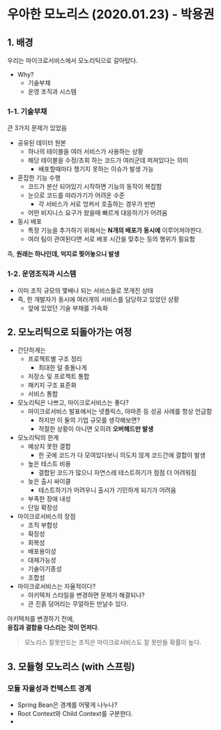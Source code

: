 # 우아한 모노리스 (2020.01.23) - 박용권

## 1. 배경

우리는 마이크로서비스에서 모노리틱으로 갈아탔다.

* Why?
  * 기술부채
  * 운영 조직과 시스템

### 1-1. 기술부채

큰 3가지 문제가 있었음

* 공유된 데이터 원본
  * 하나의 테이블을 여러 서비스가 사용하는 상황
  * 해당 테이블을 수정/조회 하는 코드가 여러군데 퍼져있다는 의미
    * 배포할때마다 챙기지 못하는 이슈가 발생 가능
* 혼잡한 기능 수행
  * 코드가 분산 되어있기 시작하면 기능의 동작이 복잡함
  * 눈으로 코드를 따라가기가 어려운 수준
    * 각 서비스가 서로 엉켜서 호출하는 경우가 빈번
  * 어떤 비지니스 요구가 왔을때 빠르게 대응하기가 어려움
* 동시 배포
  * 특정 기능을 추가하기 위해서는 **N개의 배포가 동시에** 이루어져야한다.
  * 여러 팀이 관여된다면 서로 배포 시간을 맞추는 등의 행위가 필요함

즉, **원래는 하나인데, 억지로 찢어놓으니 발생**

### 1-2. 운영조직과 시스템

* 이미 조직 규모의 몇배나 되는 서비스들로 쪼개진 상태
* 즉, 한 개발자가 동시에 여러개의 서비스를 담당하고 있었던 상황
  * 앞에 있었던 기술 부채를 가속화

## 2. 모노리틱으로 되돌아가는 여정

* 간단하게는
  * 프로젝트별 구조 정리
    * 최대한 덜 충돌나게
  * 저장소 및 프로젝트 통합
  * 패키지 구조 표준화
  * 서비스 통합
* 모노리틱은 나쁘고, 마이크로서비스는 좋다?
  * 마이크로서비스 발표에서는 넷플릭스, 아마존 등 성공 사례를 항상 언급함
    * 하지만 이 둘의 기업 규모를 생각해보면?
    * 적절한 상황이 아니면 오히려 **오버헤드만 발생**
* 모노리틱의 한계
  * 예상치 못한 결합
    * 한 곳에 코드가 다 모여있다보니 의도치 않게 코드간에 결합이 발생
  * 높은 테스트 비용
    * 결합된 코드가 많으니 자연스레 테스트하기가 점점 더 어려워짐
  * 늦은 출시 싸이클
    * 테스트하기가 어려우니 출시가 기민하게 되기가 어려움
  * 부족한 장애 내성
  * 단일 확장성
* 마이크로서비스의 장점
  * 조직 부합성
  * 확장성
  * 회복성
  * 배포용이성
  * 대체가능성
  * 기술이기종성
  * 조합성
* 마이크로서비스는 자율적이다?
  * 아키텍처 스타일을 변경하면 문제가 해결되나?
  * 큰 진흙 덩어리는 무얼하든 만날수 있다.

아키텍처를 변경하기 전에,  
**응집과 결합을 다스리는 것이 먼저다**.

> 모노리스 잘못만드는 조직은 마이크로서비스도 잘 못만들 확률이 높다.

## 3. 모듈형 모노리스 (with 스프링)

### 모듈 자율성과 컨텍스트 경계

* Spring Bean은 경계를 어떻게 나누나?
* Root Context와 Child Context를 구분한다.
* 